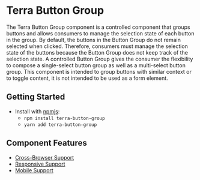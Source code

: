 # Terra Button Group

 The Terra Button Group component is a controlled component that groups buttons and allows consumers to manage the selection state of each button in the group. By default, the buttons in the Button Group do not remain selected when clicked. Therefore, consumers must manage the selection state of the buttons because the Button Group does not keep track of the selection state. A controlled Button Group gives the consumer the flexibility to compose a single-select button group as well as a multi-select button group. This component is intended to group buttons with similar context or to toggle content, it is not intended to be used as a form element.

## Getting Started

- Install with [npmjs](https://www.npmjs.com):
  - `npm install terra-button-group`
  - `yarn add terra-button-group`

## Component Features
* [Cross-Browser Support](https://github.com/cerner/terra-ui/blob/master/src/terra-dev-site/contributing/ComponentStandards.e.contributing.md#cross-browser-support)
* [Responsive Support](https://github.com/cerner/terra-ui/blob/master/src/terra-dev-site/contributing/ComponentStandards.e.contributing.md#responsive-support)
* [Mobile Support](https://github.com/cerner/terra-ui/blob/master/src/terra-dev-site/contributing/ComponentStandards.e.contributing.md#mobile-support)

